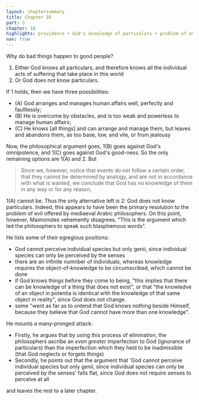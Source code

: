 ```yaml
---
layout: chaptersummary
title: Chapter 16
part: 3
chapter: 16
highlights: providence + God's knowledge of particulars + problem of evil
nav: true
---
```


Why do bad things happen to good people?

1. Either God knows all particulars, and therefore knows all the individual acts of suffering that take place in this world
2. Or God does not know particulars.

If 1 holds, then we have three possibilities:
- (A) God arranges and manages human affairs well, perfectly and faultlessly; 
- (B) He is overcome by obstacles, and is too weak and powerless to manage human affairs;
- (C) He knows [all things] and can arrange and manage them, but leaves and abandons them, as too base, low, and vile, or from jealousy

Now, the philosophical argument goes, 1(B) goes against God's omnipotence, and 1(C) goes against God's good-ness. So the only remaining options are 1(A) and 2. But 
> Since we, however, notice that events do not follow a certain order, that they cannot be determined by analogy, and are not in accordance with what is wanted, we conclude that God has no knowledge of them in any way or for any reason,

1(A) cannot be. Thus the only alternative left is 2: God does not know particulars. Indeed, this appears to have been the primary resolution to the problem of evil offered by mediaeval Arabic philosophers. On this point, however, Maimonides vehemently disagrees. "This is the argument which led the philosophers to speak such blasphemous words".

He lists some of their egregious positions:
- God cannot perceive individual species but only genii, since individual species can only be perceived by the senses
- there are an infinite numnber of individuals, whereas knowledge requires the object-of-knowledge to be circumscribed, which cannot be done
- if God knows things before they come to being, "this implies that there can be knowledge of a thing that does not exist", or that "the knowledve of an object in potentia is identical with the knowledge of that same object in reality", since God does not change.
- some "went as far as to ontend that God knows nothing beside Himself, because they believe that God cannot have more than one knowledge".

He mounts a many-pronged attack:
- Firstly, he argues that by using this process of elimination, the philosophers ascribe an _even greater_ imperfection to God (ignorance of particulars) than the imperfection which they held to be inadmissible (that God neglects or forgets things)
- Secondly, he points out that the argument that 'God cannot perceive individual species but only genii, since individual species can only be perceived by the senses' falls flat, since God does not require senses to perceive at all

and leaves the rest to a later chapter.
